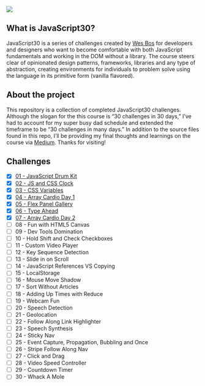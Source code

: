 [![](https://javascript30.com/images/JS3-social-share.png)](https://javascript30.com/)

## What is JavaScript30?

JavaScript30 is a series of challenges created by [Wes Bos](https://github.com/wesbos) for developers and designers who want to become comfortable with both JavaScript fundamentals and working in the DOM without a library. The course steers clear of opinionated design patterns, frameworks, libraries and any type of abstraction, creating environments for individuals to problem solve using the language in its primitive form (vanilla flavored).

## About the project

This repository is a collection of completed JavaScript30 challenges. Although the slogan for the this course is “30 challenges in 30 days,” I’ve had to account for my super busy dad schedule and extended the timeframe to be “30 challenges in many days.” In addition to the source files found in this repo, I’ll be providing my final thoughts and learnings on the course via [Medium](https://medium.com/@kurtpeters). Thanks for visiting!

## Challenges

- [x] [01 - JavaScript Drum Kit](01%20-%20JavaScript%20Drum%20Kit)
- [x] [02 - JS and CSS Clock](02%20-%20JS%20and%20CSS%20Clock)
- [x] [03 - CSS Variables](03%20-%20CSS%20Variables)
- [x] [04 - Array Cardio Day 1](04%20-%20Array%20Cardio%20Day%201)
- [x] [05 - Flex Panel Gallery](05%20-%20Flex%20Panel%20Gallery)
- [x] [06 - Type Ahead](06%20-%20Type%20Ahead)
- [x] [07 - Array Cardio Day 2](07%20-%20Array%20Cardio%20Day%202)
- [ ] 08 - Fun with HTML5 Canvas
- [ ] 09 - Dev Tools Domination
- [ ] 10 - Hold Shift and Check Checkboxes
- [ ] 11 - Custom Video Player
- [ ] 12 - Key Sequence Detection
- [ ] 13 - Slide in on Scroll
- [ ] 14 - JavaScript References VS Copying
- [ ] 15 - LocalStorage
- [ ] 16 - Mouse Move Shadow
- [ ] 17 - Sort Without Articles
- [ ] 18 - Adding Up Times with Reduce
- [ ] 19 - Webcam Fun
- [ ] 20 - Speech Detection
- [ ] 21 - Geolocation
- [ ] 22 - Follow Along Link Highlighter
- [ ] 23 - Speech Synthesis
- [ ] 24 - Sticky Nav
- [ ] 25 - Event Capture, Propagation, Bubbling and Once
- [ ] 26 - Stripe Follow Along Nav
- [ ] 27 - Click and Drag
- [ ] 28 - Video Speed Controller
- [ ] 29 - Countdown Timer
- [ ] 30 - Whack A Mole